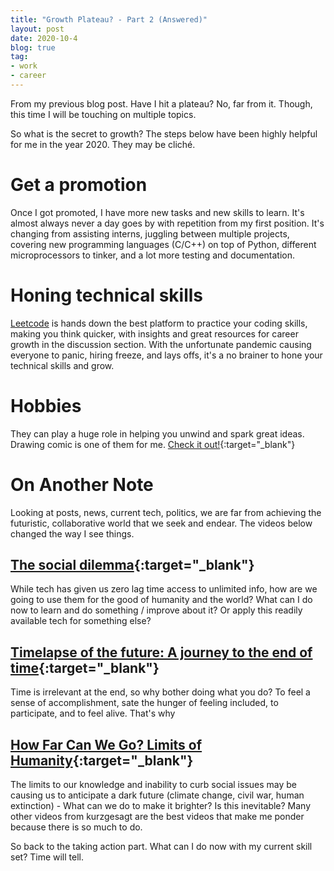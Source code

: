 ```yaml
---
title: "Growth Plateau? - Part 2 (Answered)"
layout: post
date: 2020-10-4
blog: true
tag:
- work
- career
---
```



From my previous blog post. Have I hit a plateau? No, far from it. 
Though, this time I will be touching on multiple topics.


So what is the secret to growth? The steps below have been highly helpful for me in the year 2020. They may be cliché.

# Get a promotion
Once I got promoted, I have more new tasks and new skills to learn. It's almost always never a day goes by with repetition from my first position. It's changing from assisting interns, juggling between multiple projects, covering new programming languages (C/C++) on top of Python, different microprocessors to tinker, and a lot more testing and documentation.

# Honing technical skills
[Leetcode](https://leetcode.com/) is hands down the best platform to practice your coding skills, making you think quicker, with insights and great resources for career growth in the discussion section. With the unfortunate pandemic causing everyone to panic, hiring freeze, and lays offs, it's a no brainer to hone your technical skills and grow.

# Hobbies 
They can play a huge role in helping you unwind and spark great ideas. Drawing comic is one of them for me. [Check it out!](https://www.instagram.com/xero_draw/){:target="_blank"}


# On Another Note
Looking at posts, news, current tech, politics, we are far from achieving the futuristic, collaborative world that we seek and endear. The videos below changed the way I see things. 

## [The social dilemma](https://www.netflix.com/title/81254224){:target="_blank"}
While tech has given us zero lag time access to unlimited info, how are we going to use them for the good of humanity and the world? What can I do now to learn and do something / improve about it? Or apply this readily available tech for something else?

## [Timelapse of the future: A journey to the end of time](https://www.youtube.com/watch?v=uD4izuDMUQA&t=1553s&ab_channel=melodysheep){:target="_blank"}
Time is irrelevant at the end, so why bother doing what you do? To feel a sense of accomplishment, sate the hunger of feeling included, to participate, and to feel alive. That's why

## [How Far Can We Go? Limits of Humanity](https://www.youtube.com/watch?v=ZL4yYHdDSWs&ab_channel=Kurzgesagt%E2%80%93InaNutshell){:target="_blank"}
The limits to our knowledge and inability to curb social issues may be causing us to anticipate a dark future (climate change, civil war, human extinction) - What can we do to make it brighter? Is this inevitable? Many other videos from kurzgesagt are the best videos that make me ponder because there is so much to do.

So back to the taking action part. What can I do now with my current skill set? Time will tell.
